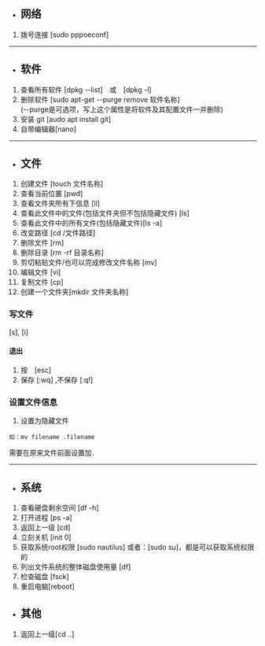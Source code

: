 - ## 网络
1. 拨号连接 [sudo pppoeconf]
***
- ## 软件
1. 查看所有软件 [dpkg --list]　或　[dpkg -l]
2. 删除软件 
[sudo apt-get --purge remove 软件名称] <br>
  (--purge是可选项，写上这个属性是将软件及其配置文件一并删除)<br>
3. 安装 git [audo apt install git]
4. 自带编辑器[nano]
***
- ## 文件
1. 创建文件 [touch 文件名称]
2. 查看当前位置 [pwd]
3. 查看文件夹所有下信息 [ll]
4. 查看此文件中的文件(包括文件夹但不包括隐藏文件) [ls]
5. 查看此文件中的所有文件(包括隐藏文件)[ls -a]
6. 改变路径 [cd /文件路径]
7. 删除文件 [rm]
8. 删除目录 [rm -rf 目录名称]
9. 剪切粘贴文件/也可以完成修改文件名称 [mv]
10. 编辑文件 [vi]
11. 复制文件 [cp]
12. 创建一个文件夹[mkdir 文件夹名称]
### 写文件 
[s], [i]
#### 退出
1. 按　[esc]
2. 保存 [:wq] ,不保存 [:q!]
### 设置文件信息
1. 设置为隐藏文件

```
如：mv filename .filename
```
 需要在原来文件前面设置加`.`
***
- ## 系统
1. 查看硬盘剩余空间 [df -h]
2. 打开进程 [ps -a]
3. 返回上一级 [cd]
4. 立刻关机 [init 0]
5. 获取系统root权限 [sudo nautilus] 或者：[sudo su]，都是可以获取系统权限的
6. 列出文件系统的整体磁盘使用量 [df]
7. 检查磁盘 [fsck]
8. 重启电脑[reboot]
- ## 其他
1. 返回上一级[cd ..]
